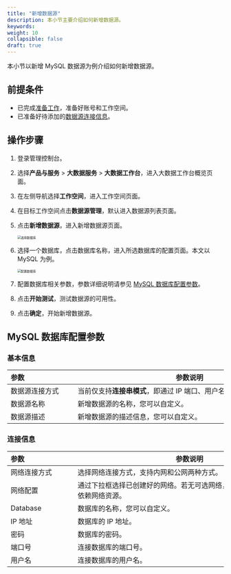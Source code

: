 ```yaml
---
title: "新增数据源"
description: 本小节主要介绍如何新增数据源。 
keywords: 
weight: 10
collapsible: false
draft: true
---
```


本小节以新增 MySQL 数据源为例介绍如何新增数据源。

## 前提条件

- 已完成[准备工作](../../prepare/create_account)，准备好账号和工作空间。
- 已准备好待添加的[数据源连接信息](#连接信息)。

## 操作步骤

1. 登录管理控制台。
2. 选择**产品与服务** > **大数据服务** > **大数据工作台**，进入大数据工作台概览页面。
3. 在左侧导航选择**工作空间**，进入工作空间页面。
4. 在目标工作空间点击**数据源管理**，默认进入数据源列表页面。
5. 点击**新增数据源**，进入新增数据源页面。
   
   <img src="../../_images/choose_database.png" alt="选择数据库" style="zoom:50%;" />

6. 选择一个数据库，点击数据库名称，进入所选数据库的配置页面。本文以 MySQL 为例。

   <img src="../../_images/set_database.png" alt="配置数据库" style="zoom:50%;" />

7. 配置数据库相关参数，参数详细说明请参见 [MySQL 数据库配置参数](#mysql-数据库配置参数)。
8. 点击**开始测试**，测试数据源的可用性。
9. 点击**确定**，开始新增数据源。

## MySQL 数据库配置参数

### 基本信息

| <span style="display:inline-block;width:140px">参数</span>  | <span style="display:inline-block;width:520px">参数说明</span>  |
| :------------- | ------------------------------------------------------------ |
| 数据源连接方式 | 当前仅支持**连接串模式**，即通过 IP 端口、用户名密码进行连接。 |
| 数据源名称     | 新增数据源的名称，您可以自定义。                             |
| 数据源描述     | 新增数据源的描述信息，您可以自定义。                         |

### 连接信息

| <span style="display:inline-block;width:140px">参数</span>  | <span style="display:inline-block;width:520px">参数说明</span>  |
| :--------- | ---------------------------------------------- |
| 网络连接方式   | 选择网络连接方式，支持内网和公网两种方式。                   |
| 网络配置   | 通过下拉框选择已创建好的网络。若无可选网络，可点击**绑定 VPC**，创建依赖网络资源。                  |
| Database   | 数据库的名称，您可以自定义。                   |
| IP 地址    | 数据库的 IP 地址。                             |
| 密码       | 数据库的密码。                                 |
| 端口号     | 连接数据库的端口号。                           |
| 用户名     | 连接数据库的用户名。                           |



